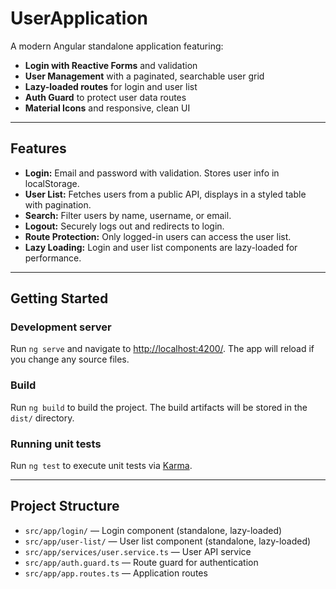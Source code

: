# UserApplication

A modern Angular standalone application featuring:

- **Login with Reactive Forms** and validation
- **User Management** with a paginated, searchable user grid
- **Lazy-loaded routes** for login and user list
- **Auth Guard** to protect user data routes
- **Material Icons** and responsive, clean UI

---

## Features

- **Login:** Email and password with validation. Stores user info in localStorage.
- **User List:** Fetches users from a public API, displays in a styled table with pagination.
- **Search:** Filter users by name, username, or email.
- **Logout:** Securely logs out and redirects to login.
- **Route Protection:** Only logged-in users can access the user list.
- **Lazy Loading:** Login and user list components are lazy-loaded for performance.

---

## Getting Started

### Development server

Run `ng serve` and navigate to [http://localhost:4200/](http://localhost:4200/). The app will reload if you change any source files.

### Build

Run `ng build` to build the project. The build artifacts will be stored in the `dist/` directory.

### Running unit tests

Run `ng test` to execute unit tests via [Karma](https://karma-runner.github.io).

---

## Project Structure

- `src/app/login/` — Login component (standalone, lazy-loaded)
- `src/app/user-list/` — User list component (standalone, lazy-loaded)
- `src/app/services/user.service.ts` — User API service
- `src/app/auth.guard.ts` — Route guard for authentication
- `src/app/app.routes.ts` — Application routes


